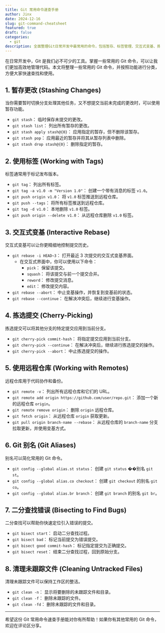 ```yaml
---
title: Git 常用命令速查手册
author: Jinx
date: 2024-12-16
slug: git-command-cheatsheet
featured: true
draft: false
categories:
  - git
description: 全面整理Git日常开发中最常用的命令，包括暂存、标签管理、交互式变基、拣选提交、远程仓库操作、别名配置、二分查找等核心功能的详细使用说明
---
```


在日常开发中，Git 是我们必不可少的工具。掌握一些常用的 Git 命令，可以让我们更加高效地管理代码。本文将整理一些常用的 Git 命令，并按照功能进行分类，方便大家快速查找和使用。

## 1. 暂存更改 (Stashing Changes)

当你需要暂时切换分支处理其他任务，又不想提交当前未完成的更改时，可以使用暂存功能。

- `git stash`： 临时保存未提交的更改。
- `git stash list`： 列出所有暂存的更改。
- `git stash apply stash@{0}`： 应用指定的暂存，但不删除该暂存。
- `git stash pop`： 应用最近的暂存并将其从暂存列表中删除。
- `git stash drop stash@{0}`： 删除指定的暂存。

## 2. 使用标签 (Working with Tags)

标签通常用于标记发布版本。

- `git tag`： 列出所有标签。
- `git tag -a v1.0 -m "Version 1.0"`： 创建一个带有消息的标签 `v1.0`。
- `git push origin v1.0`： 将 `v1.0` 标签推送到远程仓库。
- `git push --tags`： 将所有标签推送到远程仓库。
- `git tag -d v1.0`： 本地删除 `v1.0` 标签。
- `git push origin --delete v1.0`： 从远程仓库删除 `v1.0` 标签。

## 3. 交互式变基 (Interactive Rebase)

交互式变基可以让你更精细地控制提交历史。

- `git rebase -i HEAD~3`： 打开最近 3 次提交的交互式变基界面。
  - 在交互式界面中，你可以使用以下命令：
    - `pick`： 保留该提交。
    - `squash`： 将该提交与前一个提交合并。
    - `reword`： 修改提交消息。
    - `edit`： 修改提交内容。
- `git rebase --abort`： 中止变基操作，并恢复到变基前的状态。
- `git rebase --continue`： 在解决冲突后，继续进行变基操作。

## 4. 拣选提交 (Cherry-Picking)

拣选提交可以将其他分支的特定提交应用到当前分支。

- `git cherry-pick commit-hash`： 将指定提交应用到当前分支。
- `git cherry-pick --continue`： 在解决冲突后，继续进行拣选提交的操作。
- `git cherry-pick --abort`： 中止拣选提交的操作。

## 5. 使用远程仓库 (Working with Remotes)

远程仓库用于代码协作和备份。

- `git remote -v`： 列出所有远程仓库和它们的 URL。
- `git remote add origin https://github.com/user/repo.git`： 添加一个新的远程仓库 `origin`。
- `git remote remove origin`： 删除 `origin` 远程仓库。
- `git fetch origin`： 从远程仓库 `origin` 获取更新。
- `git pull origin branch-name --rebase`： 从远程仓库的 `branch-name` 分支拉取更新，并使用变基方式。

## 6. Git 别名 (Git Aliases)

别名可以简化常用的 Git 命令。

- `git config --global alias.st status`： 创建 `git status` ��别名 `git st`。
- `git config --global alias.co checkout`： 创建 `git checkout` 的别名 `git co`。
- `git config --global alias.br branch`： 创建 `git branch` 的别名 `git br`。

## 7. 二分查找错误 (Bisecting to Find Bugs)

二分查找可以帮助你快速定位引入错误的提交。

- `git bisect start`： 启动二分查找过程。
- `git bisect bad`： 标记当前提交为错误提交。
- `git bisect good commit-hash`： 标记指定提交为正确提交。
- `git bisect reset`： 结束二分查找过程，回到原始分支。

## 8. 清理未跟踪文件 (Cleaning Untracked Files)

清理未跟踪文件可以保持工作区的整洁。

- `git clean -n`： 显示将要删除的未跟踪文件和目录。
- `git clean -f`： 删除未跟踪的文件。
- `git clean -fd`： 删除未跟踪的文件和目录。

---

希望这份 Git 常用命令速查手册能对你有所帮助！如果你有其他常用的 Git 命令，欢迎在评论区分享。
